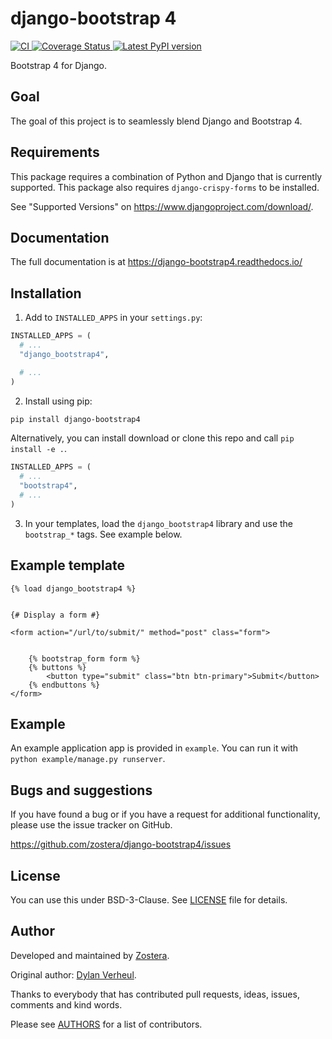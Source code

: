 # django-bootstrap 4

[
![CI](https://github.com/zostera/django-bootstrap4/workflows/CI/badge.svg?branch=main)
](https://github.com/zostera/django-bootstrap4/actions?workflow=CI)
[
![Coverage Status](https://coveralls.io/repos/github/zostera/django-bootstrap4/badge.svg?branch=main)
](https://coveralls.io/github/zostera/django-bootstrap4?branch=main)
[
![Latest PyPI version](https://img.shields.io/pypi/v/django-bootstrap4.svg)
](https://pypi.python.org/pypi/django-bootstrap4)

Bootstrap 4 for Django.

## Goal

The goal of this project is to seamlessly blend Django and Bootstrap 4.

## Requirements

This package requires a combination of Python and Django that is currently supported. This package also requires `django-crispy-forms` to be installed.



See "Supported Versions" on https://www.djangoproject.com/download/.

## Documentation

The full documentation is at https://django-bootstrap4.readthedocs.io/

## Installation

1. Add to `INSTALLED_APPS` in your `settings.py`:


```python
INSTALLED_APPS = (
  # ...
  "django_bootstrap4",

  # ...
)
```

2. Install using pip:



```bash
pip install django-bootstrap4
```

   Alternatively, you can install download or clone this repo and call ``pip install -e .``.



```python
INSTALLED_APPS = (
  # ...
  "bootstrap4",
  # ...
)
```


3. In your templates, load the `django_bootstrap4` library and use the `bootstrap_*` tags. See example below.


## Example template

```jinja
{% load django_bootstrap4 %}


{# Display a form #}

<form action="/url/to/submit/" method="post" class="form">


    {% bootstrap_form form %}
    {% buttons %}
        <button type="submit" class="btn btn-primary">Submit</button>
    {% endbuttons %}
</form>
```

## Example

An example application app is provided in `example`. You can run it with `python example/manage.py runserver`.


## Bugs and suggestions

If you have found a bug or if you have a request for additional functionality, please use the issue tracker on GitHub.

https://github.com/zostera/django-bootstrap4/issues

## License

You can use this under BSD-3-Clause. See [LICENSE](LICENSE) file for details.

## Author

Developed and maintained by [Zostera](https://zostera.nl).

Original author: [Dylan Verheul](https://github.com/dyve).

Thanks to everybody that has contributed pull requests, ideas, issues, comments and kind words.

Please see [AUTHORS](AUTHORS) for a list of contributors.
